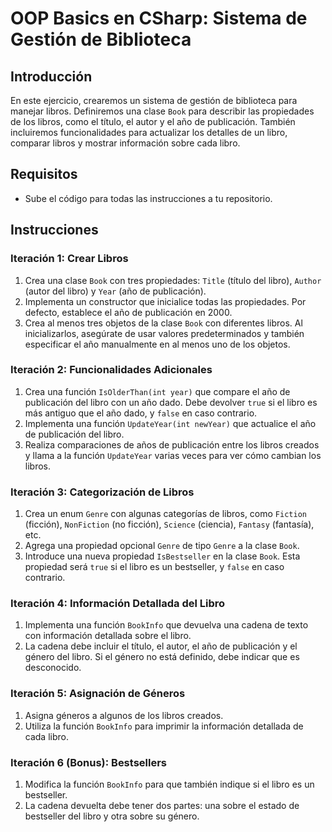 # OOP Basics en CSharp: Sistema de Gestión de Biblioteca

## Introducción
En este ejercicio, crearemos un sistema de gestión de biblioteca para manejar libros. Definiremos una clase `Book` para describir las propiedades de los libros, como el título, el autor y el año de publicación. También incluiremos funcionalidades para actualizar los detalles de un libro, comparar libros y mostrar información sobre cada libro.

## Requisitos
- Sube el código para todas las instrucciones a tu repositorio.

## Instrucciones

### Iteración 1: Crear Libros
1. Crea una clase `Book` con tres propiedades: `Title` (título del libro), `Author` (autor del libro) y `Year` (año de publicación).
2. Implementa un constructor que inicialice todas las propiedades. Por defecto, establece el año de publicación en 2000.
3. Crea al menos tres objetos de la clase `Book` con diferentes libros. Al inicializarlos, asegúrate de usar valores predeterminados y también especificar el año manualmente en al menos uno de los objetos.

### Iteración 2: Funcionalidades Adicionales
1. Crea una función `IsOlderThan(int year)` que compare el año de publicación del libro con un año dado. Debe devolver `true` si el libro es más antiguo que el año dado, y `false` en caso contrario.
2. Implementa una función `UpdateYear(int newYear)` que actualice el año de publicación del libro.
3. Realiza comparaciones de años de publicación entre los libros creados y llama a la función `UpdateYear` varias veces para ver cómo cambian los libros.

### Iteración 3: Categorización de Libros
1. Crea un enum `Genre` con algunas categorías de libros, como `Fiction` (ficción), `NonFiction` (no ficción), `Science` (ciencia), `Fantasy` (fantasía), etc.
2. Agrega una propiedad opcional `Genre` de tipo `Genre` a la clase `Book`.
3. Introduce una nueva propiedad `IsBestseller` en la clase `Book`. Esta propiedad será `true` si el libro es un bestseller, y `false` en caso contrario.

### Iteración 4: Información Detallada del Libro
1. Implementa una función `BookInfo` que devuelva una cadena de texto con información detallada sobre el libro.
2. La cadena debe incluir el título, el autor, el año de publicación y el género del libro. Si el género no está definido, debe indicar que es desconocido.

### Iteración 5: Asignación de Géneros
1. Asigna géneros a algunos de los libros creados.
2. Utiliza la función `BookInfo` para imprimir la información detallada de cada libro.

### Iteración 6 (Bonus): Bestsellers
1. Modifica la función `BookInfo` para que también indique si el libro es un bestseller.
2. La cadena devuelta debe tener dos partes: una sobre el estado de bestseller del libro y otra sobre su género.
